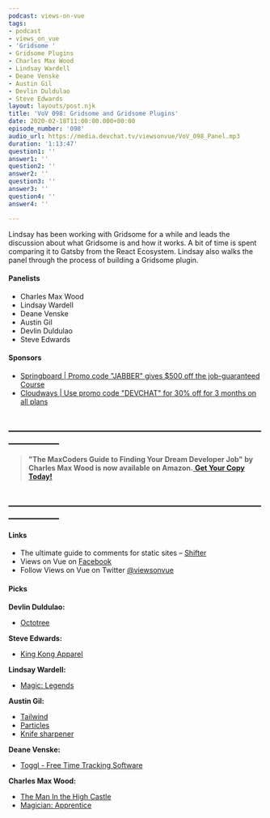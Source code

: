 ```yaml
---
podcast: views-on-vue
tags:
- podcast
- views_on_vue
- 'Gridsome '
- Gridsome Plugins
- Charles Max Wood
- Lindsay Wardell
- Deane Venske
- Austin Gil
- Devlin Duldulao
- Steve Edwards
layout: layouts/post.njk
title: 'VoV 098: Gridsome and Gridsome Plugins'
date: 2020-02-18T11:00:00.000+00:00
episode_number: '098'
audio_url: https://media.devchat.tv/viewsonvue/VoV_098_Panel.mp3
duration: '1:13:47'
question1: ''
answer1: ''
question2: ''
answer2: ''
question3: ''
answer3: ''
question4: ''
answer4: ''

---
```

Lindsay has been working with Gridsome for a while and leads the discussion about what Gridsome is and how it works. A bit of time is spent comparing it to Gatsby from the React Ecosystem. Lindsay also walks the panel through the process of building a Gridsome plugin.

#### **Panelists**

* Charles Max Wood
* Lindsay Wardell
* Deane Venske
* Austin Gil
* Devlin Duldulao
* Steve Edwards

#### **Sponsors**

* [Springboard | ](https://www.springboard.com/workshops/software-engineering-career-track/?utm_source=devchat&utm_medium=podcast&utm_campaign=viewsonvue)[Promo code "JABBER" gives $500 off the job-guaranteed C](https://www.springboard.com/workshops/software-engineering-career-track/?utm_source=devchat&utm_medium=podcast&utm_campaign=reactroundup)[ourse](https://www.springboard.com/workshops/software-engineering-career-track/?utm_source=devchat&utm_medium=podcast&utm_campaign=viewsonvue)
* [Cloudways | Use promo code "DEVCHAT" for 30% off for 3 months on all plans](https://www.cloudways.com/en/?id=546951&chan=Devchat&data1=Vue-show&data2=Podcast-1)

## **____________________________________________________________**

> **"The MaxCoders Guide to Finding Your Dream Developer Job" by Charles Max Wood is now available on Amazon.**[ **Get Your Copy Today!**](https://www.amazon.com/gp/product/B081MBL5C9/ref=as_li_ss_tl?ie=UTF8&linkCode=sl1&tag=devchattv-20&linkId=9d61363241636e2546ef46abba198746&language=en_US)

## **____________________________________________________________**

#### **Links**

* The ultimate guide to comments for static sites – [Shifter](https://www.getshifter.io/static-site-comments/ "The ultimate guide to comments for static sites – Shifter")
* Views on Vue on [Facebook](https://www.facebook.com/ViewsonVue)
* Follow Views on Vue on Twitter [@viewsonvue](https://twitter.com/viewsonvue)

#### **Picks**

**Devlin Duldulao:**

* [Octotree](https://www.octotree.io/)

**Steve Edwards:**

* [King Kong Apparel]()

**Lindsay Wardell:**

* [Magic: Legends](http://playmagiclegends.com "Magic: Legends")

**Austin Gil:**

* [Tailwind](https://tailwindcss.com/ "Tailwind")
* [Particles](https://prtcls.stegosource.com/)
* [Knife sharpener](https://smile.amazon.com/Smiths-CCKS-2-Step-Knife-Sharpener/dp/B00032S02K/)

**Deane Venske:**

* [Toggl - Free Time Tracking Software](https://toggl.com/ "Toggl")

**Charles Max Wood:**

* [The Man In the High Castle](https://amzn.to/2tG7pND)
* [Magician: Apprentice](https://amzn.to/39N7qjr "Magician: Apprentice")